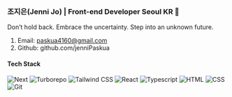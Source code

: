 ### 조지은(Jenni Jo) | Front-end Developer   Seoul KR 👋

Don’t hold back. Embrace the uncertainty. Step into an unknown future.

1. Email: paskua4160@gmail.com
2. Github: github.com/jenniPaskua

#### Tech Stack 


![Next](https://img.shields.io/badge/next.js-000000?style=for-the-badge&logo=nextdotjs&logoColor=white)
![Turborepo](https://img.shields.io/badge/turborepo-EF4444?style=for-the-badge&logo=turborepo&logoColor=white)
![Tailwind CSS](https://img.shields.io/badge/tailwindcss-38B2AC?style=for-the-badge&logo=tailwindcss&logoColor=white)
![React](https://img.shields.io/badge/-React-222222?style=for-the-badge&logo=react)
![Typescript](https://img.shields.io/badge/-TypeScript-007ACC?style=for-the-badge&amp;logo=typescript&amp;logoColor=white)
![HTML](https://img.shields.io/badge/-HTML5-F05032?style=for-the-badge&amp;logo=html5&amp;logoColor=ffffff)
![CSS](https://img.shields.io/badge/-CSS3-007ACC?style=for-the-badge&amp;logo=css3)
![Git](https://img.shields.io/badge/-Git-F05032?style=for-the-badge&logo=git&logoColor=ffffff)
